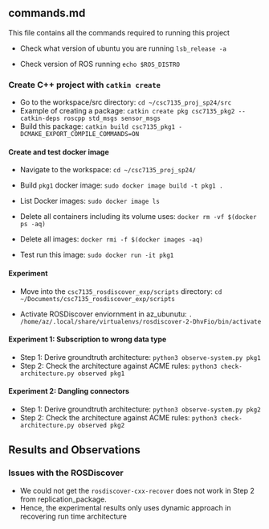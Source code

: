 ## commands.md

This file contains all the commands required to running this project

* Check what version of ubuntu you are running
```lsb_release -a```

* Check version of ROS running
```echo $ROS_DISTRO```

### Create C++ project with ```catkin create```

* Go to the workspace/src directory: ```cd ~/csc7135_proj_sp24/src```
* Example of creating a package: ```catkin create pkg csc7135_pkg2 --catkin-deps roscpp std_msgs sensor_msgs```
* Build this package: ```catkin build csc7135_pkg1 -DCMAKE_EXPORT_COMPILE_COMMANDS=ON```

#### Create and test docker image

* Navigate to the workspace: ```cd ~/csc7135_proj_sp24/```
* Build ```pkg1``` docker image: ```sudo docker image build -t pkg1 .```
* List Docker images: ```sudo docker image ls```
* Delete all containers including its volume uses: ```docker rm -vf $(docker ps -aq)```
* Delete all images: ```docker rmi -f $(docker images -aq)```

* Test run this image: ```sudo docker run -it pkg1```

#### Experiment

* Move into the ```csc7135_rosdiscover_exp/scripts``` directory: ```cd ~/Documents/csc7135_rosdiscover_exp/scripts```

* Activate ROSDiscover enviornment in az_ubunutu: ```. /home/az/.local/share/virtualenvs/rosdiscover-2-DhvFio/bin/activate```

#### Experiment 1: Subscription to wrong data type

* Step 1: Derive groundtruth architecture: ```python3 observe-system.py pkg1```
* Step 2: Check the architecture against ACME rules: ```python3 check-architecture.py observed pkg1```

#### Experiment 2: Dangling connectors

* Step 1: Derive groundtruth architecture: ```python3 observe-system.py pkg2```
* Step 2: Check the architecture against ACME rules: ```python3 check-architecture.py observed pkg2```

<!-- * Step 2: Run ROSDiscover to statically recover architecture: ```python3 recover-system.py recovery fetch_lsu``` -->

## Results and Observations

### Issues with the ROSDiscover

* We could not get the ```rosdiscover-cxx-recover``` does not work in Step 2 from replication_package.
* Hence, the experimental results only uses dynamic approach in recovering run time architecture
